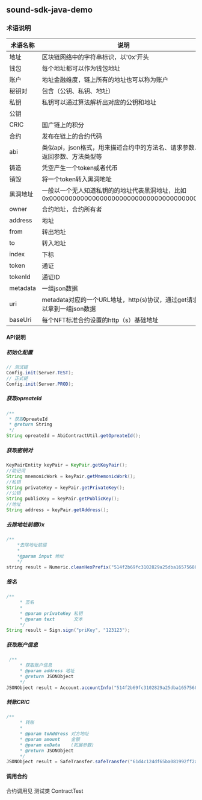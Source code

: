 ##    sound-sdk-java-demo

### 术语说明

| 术语名称 | 说明                                                         |
| -------- | ------------------------------------------------------------ |
| 地址     | 区块链网络中的字符串标识，以'0x'开头                         |
| 钱包     | 每个地址都可以作为钱包地址                                   |
| 账户     | 地址金融维度，链上所有的地址也可以称为账户                   |
| 秘钥对   | 包含（公钥、私钥、地址）                                     |
| 私钥     | 私钥可以通过算法解析出对应的公钥和地址                       |
| 公钥     |                                                              |
| CRIC     | 国广链上的积分                                               |
| 合约     | 发布在链上的合约代码                                         |
| abi      | 类似api，json格式，用来描述合约中的方法名、请求参数、返回参数、方法类型等 |
| 铸造     | 凭空产生一个token或者代币                                    |
| 销毁     | 将一个token转入黑洞地址                                      |
| 黑洞地址 | 一般以一个无人知道私钥的的地址代表黑洞地址，比如0x0000000000000000000000000000000000000000 |
| owner    | 合约地址，合约所有者                                         |
| address  | 地址                                                         |
| from     | 转出地址                                                     |
| to       | 转入地址                                                     |
| index    | 下标                                                         |
| token    | 通证                                                         |
| tokenId  | 通证ID                                                       |
| metadata | 一组json数据                                                 |
| uri      | metadata对应的一个URL地址，http(s)协议，通过get请求可以拿到一组json数据 |
| baseUri  | 每个NFT标准合约设置的http（s）基础地址                       |

#### API说明

##### 初始化配置

```Java
// 测试链
Config.init(Server.TEST);
// 正式链
Config.init(Server.PROD);

```

##### 获取opreateId

```Java
/**
 * 获取OpreateId
 * @return String
 */
String opreateId = AbiContractUtil.getOpreateId();
```

##### 获取密钥对

```Java
KeyPairEntity keyPair = KeyPair.getKeyPair();
//助记词
String mnemonicWork = keyPair.getMnemonicWork();
//私钥
String privateKey = keyPair.getPrivateKey();
//公钥
String publicKey = keyPair.getPublicKey();
//地址
String address = keyPair.getAddress();
```

##### 去除地址前缀0x

```java
/**
	*去除地址前缀
	*
	*@param input 地址
	*/
string result = Numeric.cleanHexPrefix("514f2b69fc3102829a25dba16575680f049a0932");
```



##### 签名

```Java
/**
     * 签名
     *
     * @param privateKey 私钥
     * @param text       文本
     */
String result = Sign.sign("priKey", "123123");
```

##### 获取账户信息

```Java
 /**
     * 获取账户信息
     * @param address 地址
     * @return JSONObject
     */
JSONObject result = Account.accountInfo("514f2b69fc3102829a25dba16575680f049a0932");
```

##### 转账CRIC

```Java
/**
     * 转账
     *
     * @param toAddress 对方地址
     * @param amount    金额
     * @param exData    (拓展参数)
     * @return JSONObject
     */
JSONObject result = SafeTransfer.safeTransfer("61d4c124df65ba081992ff2a8c77c67a8b3cb77c", "0.01", "");
```

#### 调用合约

合约调用见 测试类 ContractTest